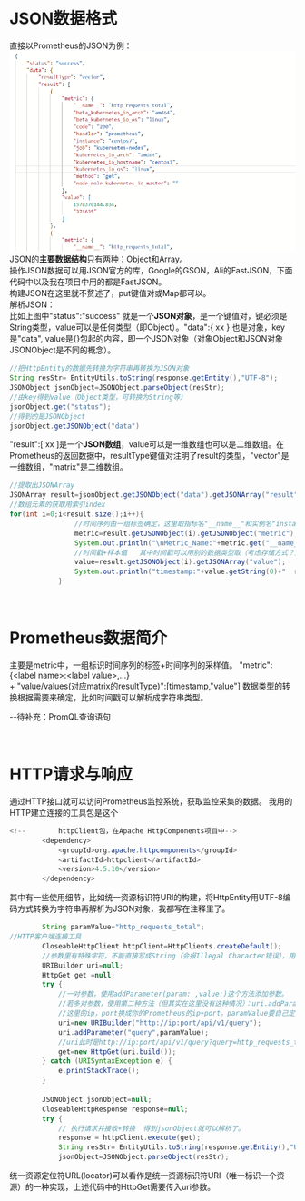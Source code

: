 # JSON数据格式
直接以Prometheus的JSON为例：
![PromJSON](./images/PromJSON.PNG)  
JSON的**主要数据结构**只有两种：Object和Array。  
操作JSON数据可以用JSON官方的库，Google的GSON，Ali的FastJSON，下面代码中以及我在项目中用的都是FastJSON。  
构建JSON在这里就不赘述了，put键值对或Map都可以。  
解析JSON：  
比如上图中"status":"success" 就是一个**JSON对象**，是一个键值对，键必须是String类型，value可以是任何类型（即Object）。"data":{  xx  } 也是对象，key是"data", value是{}包起的内容，即一个JSON对象（对象Object和JSON对象JSONObject是不同的概念）。
  
```java
//把HttpEntity的数据先转换为字符串再转换为JSON对象
String resStr= EntityUtils.toString(response.getEntity(),"UTF-8");
JSONObject jsonObject=JSONObject.parseObject(resStr);
//由key得到value（Object类型，可转换为String等）
jsonObject.get("status");
//得到的是JSONObject
jsonObject.getJSONObject("data")
```

"result":[ xx ]是一个**JSON数组**，value可以是一维数组也可以是二维数组。在Prometheus的返回数据中，resultType键值对注明了result的类型，"vector"是一维数组，"matrix"是二维数组。

```java
//提取出JSONArray
JSONArray result=jsonObject.getJSONObject("data").getJSONArray("result");
//数组元素的获取用索引index  
for(int i=0;i<result.size();i++){
                //时间序列由一组标签确定，这里取指标名"__name__"和实例名"instance"打印
                metric=result.getJSONObject(i).getJSONObject("metric");
                System.out.println("\nMetric_Name:"+metric.get("__name__")+"  Instance:"+metric.get("instance"));
                //时间戳+样本值   其中时间戳可以用别的数据类型取（考虑存储方式？）  以上这些数据都可以用Map保存
                value=result.getJSONObject(i).getJSONArray("value");
                System.out.println("timestamp:"+value.getString(0)+"  requestTotal:"+value.getString(1));
            }
```

<br/>

# Prometheus数据简介
主要是metric中，一组标识时间序列的标签+时间序列的采样值。
"metric":{\<label name>:\<label value>,...}  
\+  "value/values(对应matrix的resultType)":[timestamp,"value"] 
数据类型的转换根据需要来确定，比如时间戳可以解析成字符串类型。

--待补充：PromQL查询语句


<br/>

#  HTTP请求与响应
通过HTTP接口就可以访问Prometheus监控系统，获取监控采集的数据。
我用的HTTP建立连接的工具包是这个

```java
<!--        httpClient包，在Apache HttpComponents项目中-->
        <dependency>
            <groupId>org.apache.httpcomponents</groupId>
            <artifactId>httpclient</artifactId>
            <version>4.5.10</version>
        </dependency>
```
其中有一些使用细节，比如统一资源标识符URI的构建，将HttpEntity用UTF-8编码方式转换为字符串再解析为JSON对象，我都写在注释里了。

```java
		String paramValue="http_requests_total";
//HTTP客户端连接工具
        CloseableHttpClient httpClient=HttpClients.createDefault();
        //参数里有特殊字符，不能直接写成String（会报Illegal Character错误），用URIBuilder构造。
        URIBuilder uri=null;
        HttpGet get =null;
        try {
            //一对参数，使用addParameter(param: ,value:)这个方法添加参数。
            //若多对参数，使用第二种方法（但其实在这里没有这种情况）：uri.addParameters(List<NameValuePair>);
            //这里的ip，port换成你的Prometheus的ip+port。paramValue要自己定义，比如http_request_total
            uri=new URIBuilder("http://ip:port/api/v1/query");
            uri.addParameter("query",paramValue);
            //uri此时是http://ip:port/api/v1/query?query=http_requests_total
            get=new HttpGet(uri.build());
        } catch (URISyntaxException e) {
            e.printStackTrace();
        }

        JSONObject jsonObject=null;
        CloseableHttpResponse response=null;
        try {
            // 执行请求并接收+转换  得到jsonObject就可以解析了。
            response = httpClient.execute(get);
            String resStr= EntityUtils.toString(response.getEntity(),"UTF-8");
            jsonObject=JSONObject.parseObject(resStr);
```

统一资源定位符URL(locator)可以看作是统一资源标识符URI（唯一标识一个资源）的一种实现，上述代码中的HttpGet需要传入uri参数。